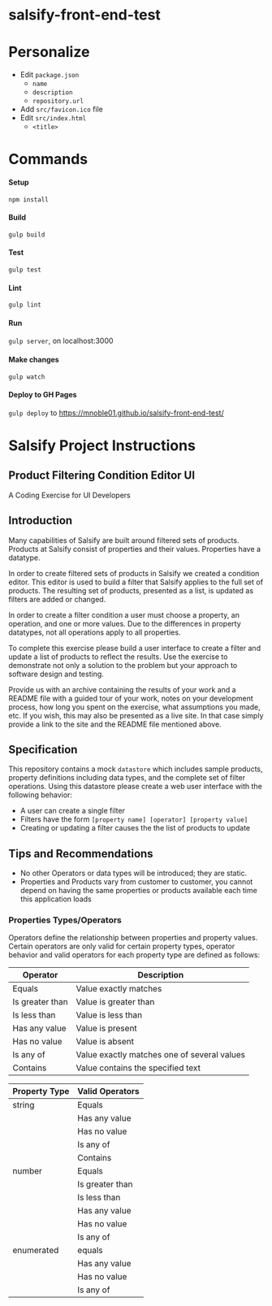 # salsify-front-end-test

# Personalize
- Edit `package.json`
  - `name`
  - `description`
  - `repository.url`
- Add `src/favicon.ico` file
- Edit `src/index.html`
  - `<title>`

# Commands
#### Setup
`npm install`

#### Build
`gulp build`

#### Test
`gulp test`

#### Lint
`gulp lint`

#### Run
`gulp server`, on localhost:3000

#### Make changes
`gulp watch`

#### Deploy to GH Pages
`gulp deploy` to https://mnoble01.github.io/salsify-front-end-test/



# Salsify Project Instructions

## Product Filtering Condition Editor UI
A Coding Exercise for UI Developers

## Introduction

Many capabilities of Salsify are built around filtered sets of products. Products at Salsify consist of properties and their values. Properties have a datatype.

In order to create filtered sets of products in Salsify we created a condition editor. This editor is used to build a filter that Salsify applies to the full set of products. The resulting set of products, presented as a list, is updated as filters are added or changed.

In order to create a filter condition a user must choose a property, an operation, and one or more values. Due to the differences in property datatypes, not all operations apply to all properties.

To complete this exercise please build a user interface to create a filter and update a list of products to reflect the results. Use the exercise to demonstrate not only a solution to the problem but your approach to software design and testing.

Provide us with an archive containing the results of your work and a README file with a guided tour of your work, notes on your development process, how long you spent on the exercise, what assumptions you made, etc.  If you wish, this may also be presented as a live site.  In that case simply provide a link to the site and the README file mentioned above.

## Specification

This repository contains a mock `datastore` which includes sample products, property definitions including data types, and the complete set of filter operations. Using this datastore please create a web user interface with the following behavior:

* A user can create a single filter
* Filters have the form `[property name] [operator] [property value]`
* Creating or updating a filter causes the the list of products to update

## Tips and Recommendations
- No other Operators or data types will be introduced; they are static.
- Properties and Products vary from customer to customer, you cannot depend on having the same properties or products available each time this application loads

### Properties Types/Operators

Operators define the relationship between properties and property values. Certain operators are only valid for certain property types, operator behavior and valid operators for each property type are defined as follows:

| Operator | Description |
-----------|--------------
| Equals   | Value exactly matches |
| Is greater than | Value is greater than |
| Is less than  | Value is less than |
| Has any value | Value is present |
| Has no value  | Value is absent  |
| Is any of     | Value exactly matches one of several values |
| Contains      | Value contains the specified text |


| Property Type | Valid Operators |
---------------- | ----------------
| string | Equals |
| | Has any value |
| | Has no value |
| | Is any of |
| | Contains |
| number | Equals |
| | Is greater than |
| | Is less than |
| | Has any value |
| | Has no value |
| | Is any of |
| enumerated | equals |
| | Has any value |
| | Has no value |
| | Is any of |
